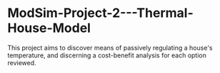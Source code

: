 # ModSim-Project-2---Thermal-House-Model
This project aims to discover means of passively regulating a house's temperature, and discerning a cost-benefit analysis for each option reviewed.
